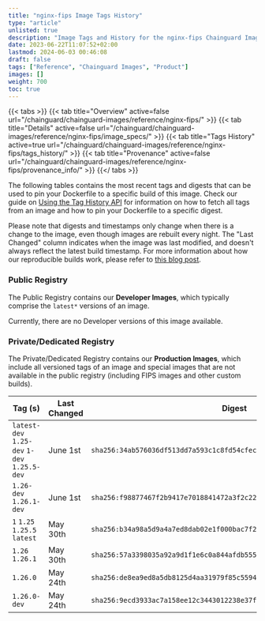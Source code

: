 ```yaml
---
title: "nginx-fips Image Tags History"
type: "article"
unlisted: true
description: "Image Tags and History for the nginx-fips Chainguard Image"
date: 2023-06-22T11:07:52+02:00
lastmod: 2024-06-03 00:46:08
draft: false
tags: ["Reference", "Chainguard Images", "Product"]
images: []
weight: 700
toc: true
---
```


{{< tabs >}}
{{< tab title="Overview" active=false url="/chainguard/chainguard-images/reference/nginx-fips/" >}}
{{< tab title="Details" active=false url="/chainguard/chainguard-images/reference/nginx-fips/image_specs/" >}}
{{< tab title="Tags History" active=true url="/chainguard/chainguard-images/reference/nginx-fips/tags_history/" >}}
{{< tab title="Provenance" active=false url="/chainguard/chainguard-images/reference/nginx-fips/provenance_info/" >}}
{{</ tabs >}}

The following tables contains the most recent tags and digests that can be used to pin your Dockerfile to a specific build of this image. Check our guide on [Using the Tag History API](/chainguard/chainguard-images/using-the-tag-history-api/) for information on how to fetch all tags from an image and how to pin your Dockerfile to a specific digest.

Please note that digests and timestamps only change when there is a change to the image, even though images are rebuilt every night. The "Last Changed" column indicates when the image was last modified, and doesn't always reflect the latest build timestamp. For more information about how our reproducible builds work, please refer to [this blog post](https://www.chainguard.dev/unchained/reproducing-chainguards-reproducible-image-builds).

### Public Registry
The Public Registry contains our **Developer Images**, which typically comprise the `latest*` versions of an image.

Currently, there are no Developer versions of this image available.

### Private/Dedicated Registry
The Private/Dedicated Registry contains our **Production Images**, which include all versioned tags of an image and special images that are not available in the public registry (including FIPS images and other custom builds).

| Tag (s)                                       | Last Changed | Digest                                                                    |
|-----------------------------------------------|--------------|---------------------------------------------------------------------------|
|  `latest-dev` `1.25-dev` `1-dev` `1.25.5-dev` | June 1st     | `sha256:34ab576036df513dd7a593c1c8fd54cfec1c4fc83e750a0e13bef2102d5f3093` |
|  `1.26-dev` `1.26.1-dev`                      | June 1st     | `sha256:f98877467f2b9417e7018841472a3f2c22021d7432be931b7c52366da83d4dca` |
|  `1` `1.25` `1.25.5` `latest`                 | May 30th     | `sha256:b34a98a5d9a4a7ed8dab02e1f000bac7f23c6fa77294074a5e3f7c80e3aa148e` |
|  `1.26` `1.26.1`                              | May 30th     | `sha256:57a3398035a92a9d1f1e6c0a844afdb555700584ba64de1d1b2ebad387f7cfa9` |
|  `1.26.0`                                     | May 24th     | `sha256:de8ea9ed8a5db8125d4aa31979f85c5594ce54f036ed751105962924ec526daa` |
|  `1.26.0-dev`                                 | May 24th     | `sha256:9ecd3933ac7a158ee12c3443012238e37f6a7c2e4b262c77ec4adf6aba0872a3` |

